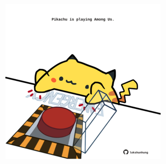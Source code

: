 <!-- built at 02/04/2021, 05:15:55 UTC -->
<p align="center">
  <img width="500" height="500" src="./ReadmeImage.svg">
</p>
